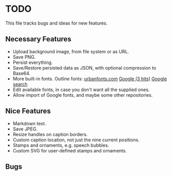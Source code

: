 # TODO

This file tracks bugs and ideas for new features.

## Necessary Features

* Upload background image, from file system or as URL.
* Save PNG.
* Persist everything.
* Save/Restore persisted data as JSON, with optional compression to Base64.
* More built-in fonts.
  Outline fonts: [urbanfonts.com](https://www.urbanfonts.com/fonts/outline-fonts.htm)
  [Google (3 hits)](https://fonts.google.com/?query=outline)
  [Google search](https://www.google.com/search?q=fonts+with+outlines)
* Edit available fonts, in case you don't want all the supplied ones.
* Allow import of Google fonts, and maybe some other repositories.

## Nice Features

* Markdown text.
* Save JPEG.
* Resize handles on caption borders.
* Custom caption location, not just the nine current positions.
* Stamps and ornaments, e.g. speech bubbles.
* Custom SVG for user-defined stamps and ornaments.

## Bugs
